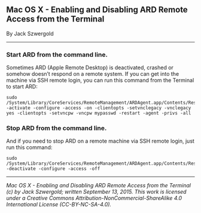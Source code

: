 ## Mac OS X - Enabling and Disabling ARD Remote Access from the Terminal

By Jack Szwergold

***

### Start ARD from the command line.

Sometimes ARD (Apple Remote Desktop) is deactivated, crashed or somehow doesn’t respond on a remote system. If you can get into the machine via SSH remote login, you can run this command from the Terminal to start ARD:

	sudo /System/Library/CoreServices/RemoteManagement/ARDAgent.app/Contents/Resources/kickstart -activate -configure -access -on -clientopts -setvnclegacy -vnclegacy yes -clientopts -setvncpw -vncpw mypasswd -restart -agent -privs -all

### Stop ARD from the command line.

And if you need to stop ARD on a remote machine via SSH remote login, just run this command:

	sudo /System/Library/CoreServices/RemoteManagement/ARDAgent.app/Contents/Resources/kickstart -deactivate -configure -access -off

***

*Mac OS X - Enabling and Disabling ARD Remote Access from the Terminal (c) by Jack Szwergold; written September 13, 2015. This work is licensed under a Creative Commons Attribution-NonCommercial-ShareAlike 4.0 International License (CC-BY-NC-SA-4.0).*